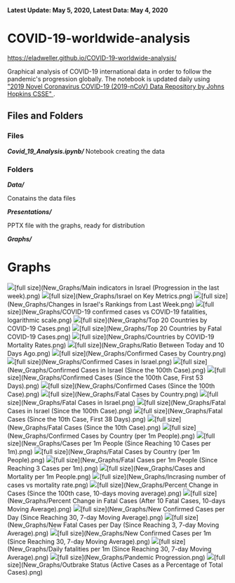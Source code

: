 **Latest Update: May 5, 2020, Latest Data: May 4, 2020**
# COVID-19-worldwide-analysis
https://eladweller.github.io/COVID-19-worldwide-analysis/

Graphical analysis of COVID-19 international data in order to follow the pandemic's progression globally. The notebook is updated daily using  <a href="https://github.com/CSSEGISandData/COVID-19">"2019 Novel Coronavirus COVID-19 (2019-nCoV) Data Repository by Johns Hopkins CSSE" </a>.
## Files and Folders
### Files
_**Covid_19_Analysis.ipynb/**_
Notebook creating the data

### Folders
_**Data/**_

Conatains the data files

_**Presentations/**_

PPTX file with the graphs, ready for distribution

_**Graphs/**_

# Graphs 
<img src="New_Graphs/Main indicators in Israel (Progression in the last week).png">[full size](New_Graphs/Main indicators in Israel (Progression in the last week).png)
<img src="New_Graphs/Israel on Key Metrics.png">[full size](New_Graphs/Israel on Key Metrics.png)
<img src="New_Graphs/Changes in Israel's Rankings from Last Week.png">[full size](New_Graphs/Changes in Israel's Rankings from Last Week.png)
<img src="New_Graphs/COVID-19 confirmed cases vs COVID-19 fatalities, logarithmic scale.png">[full size](New_Graphs/COVID-19 confirmed cases vs COVID-19 fatalities, logarithmic scale.png)
<img src="New_Graphs/Top 20 Countries by COVID-19 Cases.png">[full size](New_Graphs/Top 20 Countries by COVID-19 Cases.png)
<img src="New_Graphs/Top 20 Countries by Fatal COVID-19 Cases.png">[full size](New_Graphs/Top 20 Countries by Fatal COVID-19 Cases.png)
<img src="New_Graphs/Countries by COVID-19 Mortality Rates.png">[full size](New_Graphs/Countries by COVID-19 Mortality Rates.png)
<img src="New_Graphs/Ratio Between Today and 10 Days Ago.png">[full size](New_Graphs/Ratio Between Today and 10 Days Ago.png)
<img src="New_Graphs/Confirmed Cases by Country.png">[full size](New_Graphs/Confirmed Cases by Country.png)
<img src="New_Graphs/Confirmed Cases in Israel.png">[full size](New_Graphs/Confirmed Cases in Israel.png)
<img src="New_Graphs/Confirmed Cases in Israel (Since the 100th Case).png">[full size](New_Graphs/Confirmed Cases in Israel (Since the 100th Case).png)
<img src="New_Graphs/Confirmed Cases (Since the 100th Case, First 53 Days).png">[full size](New_Graphs/Confirmed Cases (Since the 100th Case, First 53 Days).png)
<img src="New_Graphs/Confirmed Cases (Since the 100th Case).png">[full size](New_Graphs/Confirmed Cases (Since the 100th Case).png)
<img src="New_Graphs/Fatal Cases by Country.png">[full size](New_Graphs/Fatal Cases by Country.png)
<img src="New_Graphs/Fatal Cases in Israel.png">[full size](New_Graphs/Fatal Cases in Israel.png)
<img src="New_Graphs/Fatal Cases in Israel (Since the 100th Case).png">[full size](New_Graphs/Fatal Cases in Israel (Since the 100th Case).png)
<img src="New_Graphs/Fatal Cases (Since the 10th Case, First 38 Days).png">[full size](New_Graphs/Fatal Cases (Since the 10th Case, First 38 Days).png)
<img src="New_Graphs/Fatal Cases (Since the 10th Case).png">[full size](New_Graphs/Fatal Cases (Since the 10th Case).png)
<img src="New_Graphs/Confirmed Cases by Country (per 1m People).png">[full size](New_Graphs/Confirmed Cases by Country (per 1m People).png)
<img src="New_Graphs/Cases per 1m People (Since Reaching 10 Cases per 1m).png">[full size](New_Graphs/Cases per 1m People (Since Reaching 10 Cases per 1m).png)
<img src="New_Graphs/Fatal Cases by Country (per 1m People).png">[full size](New_Graphs/Fatal Cases by Country (per 1m People).png)
<img src="New_Graphs/Fatal Cases per 1m People (Since Reaching 3 Cases per 1m).png">[full size](New_Graphs/Fatal Cases per 1m People (Since Reaching 3 Cases per 1m).png)
<img src="New_Graphs/Cases and Mortality per 1m People.png">[full size](New_Graphs/Cases and Mortality per 1m People.png)
<img src="New_Graphs/Incrasing number of cases vs mortality rate.png">[full size](New_Graphs/Incrasing number of cases vs mortality rate.png)
<img src="New_Graphs/Percent Change in Cases (Since the 100th case, 10-days moving average).png">[full size](New_Graphs/Percent Change in Cases (Since the 100th case, 10-days moving average).png)
<img src="New_Graphs/Percent Change in Fatal Cases (After 10 Fatal Cases, 10-days Moving Average).png">[full size](New_Graphs/Percent Change in Fatal Cases (After 10 Fatal Cases, 10-days Moving Average).png)
<img src="New_Graphs/New Confirmed Cases per Day (Since Reaching 30, 7-day Moving Average).png">[full size](New_Graphs/New Confirmed Cases per Day (Since Reaching 30, 7-day Moving Average).png)
<img src="New_Graphs/New Fatal Cases per Day (Since Reaching 3, 7-day Moving Average).png">[full size](New_Graphs/New Fatal Cases per Day (Since Reaching 3, 7-day Moving Average).png)
<img src="New_Graphs/New Confirmed Cases per 1m (Since Reaching 30, 7-day Moving Average).png">[full size](New_Graphs/New Confirmed Cases per 1m (Since Reaching 30, 7-day Moving Average).png)
<img src="New_Graphs/Daily fatalities per 1m (Since Reaching 30, 7-day Moving Average).png">[full size](New_Graphs/Daily fatalities per 1m (Since Reaching 30, 7-day Moving Average).png)
<img src="New_Graphs/Pandemic Progression.png">[full size](New_Graphs/Pandemic Progression.png)
<img src="New_Graphs/Outbrake Status (Active Cases as a Percentage of Total Cases).png">[full size](New_Graphs/Outbrake Status (Active Cases as a Percentage of Total Cases).png)

